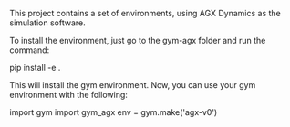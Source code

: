 This project contains a set of environments, using AGX Dynamics as the simulation software.

To install the environment, just go to the gym-agx folder and run the command:

pip install -e .

This will install the gym environment. Now, you can use your gym environment with the following:

import gym
import gym_agx
env = gym.make('agx-v0')
